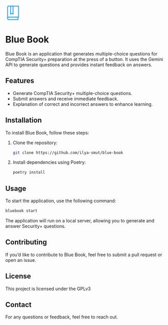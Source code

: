 ![alt text](https://github.com/ilya-smut/blue-book/blob/main/static/images/book.svg)

# Blue Book

Blue Book is an application that generates multiple-choice questions for CompTIA Security+ preparation at the press of a button. It uses the Gemini API to generate questions and provides instant feedback on answers.

## Features
- Generate CompTIA Security+ multiple-choice questions.
- Submit answers and receive immediate feedback.
- Explanation of correct and incorrect answers to enhance learning.

## Installation

To install Blue Book, follow these steps:

1. Clone the repository:
   ```sh
   git clone https://github.com/ilya-smut/blue-book
   ```
2. Install dependencies using Poetry:
   ```sh
   poetry install
   ```

## Usage

To start the application, use the following command:
```sh
bluebook start
```

The application will run on a local server, allowing you to generate and answer Security+ questions.

## Contributing
If you’d like to contribute to Blue Book, feel free to submit a pull request or open an issue.

## License
This project is licensed under the GPLv3

## Contact
For any questions or feedback, feel free to reach out.


